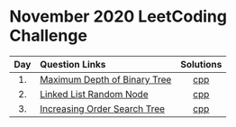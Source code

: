# November 2020 LeetCoding Challenge

| Day | Question Links                                                                                                                                       |                        Solutions                        |
| :-: | :--------------------------------------------------------------------------------------------------------------------------------------------------- | :-----------------------------------------------------: |
| 1.  | [Maximum Depth of Binary Tree](https://leetcode.com/explore/featured/card/december-leetcoding-challenge/569/week-1-december-1st-december-7th/3551/)  | [cpp](./01.%20Maximum%20Depth%20of%20Binary%20Tree.cpp) |
| 2.  | [Linked List Random Node](https://leetcode.com/explore/featured/card/december-leetcoding-challenge/569/week-1-december-1st-december-7th/3552/)       |    [cpp](./02.%20Linked%20List%20Random%20Node.cpp)     |
| 3.  | [Increasing Order Search Tree](https://leetcode.com/explore/challenge/card/december-leetcoding-challenge/569/week-1-december-1st-december-7th/3553/) |  [cpp](./03.%20Increasing%20Order%20Search%20Tree.cpp)  |
